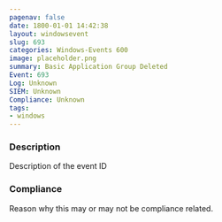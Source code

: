 ```yaml
---
pagenav: false
date: 1800-01-01 14:42:38
layout: windowsevent
slug: 693
categories: Windows-Events 600
image: placeholder.png
summary: Basic Application Group Deleted
Event: 693
Log: Unknown
SIEM: Unknown
Compliance: Unknown
tags:
- windows
---
```


### Description

Description of the event ID

### Compliance

Reason why this may or may not be compliance related.
